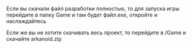 Если вы скачали файл разработки полностью, то для запуска игры перейдите в папку Game
и там будет файл.exe, откройте и наслаждайтесь




Если же вы не хотите скачивать весь проект, то перейдите в /Game и скачайте arkanoid.zip
